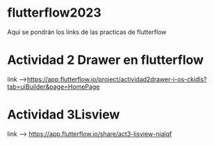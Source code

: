 # flutterflow2023
Aquí se pondrán los links de las practicas de flutterflow

# Actividad 2 Drawer en flutterflow
link -->https://app.flutterflow.io/project/actividad2drawer-i-os-ckidls?tab=uiBuilder&page=HomePage

# Actividad 3Lisview
link --> https://app.flutterflow.io/share/act3-lisview-njalqf
